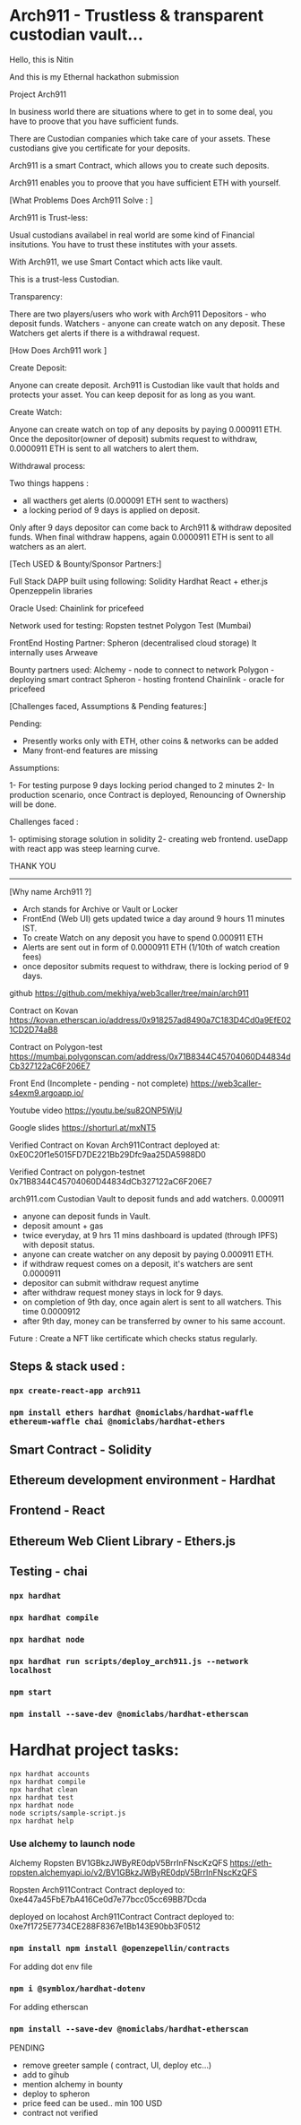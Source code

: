 # Arch911 - Trustless & transparent custodian vault...

Hello, this is Nitin

And this is my Ethernal hackathon submission 

Project Arch911

In business world there are situations where to get in to some deal, you have to proove that you have sufficient funds.

There are Custodian companies which take care of your assets.
These custodians give you certificate for your deposits.

Arch911 is a smart Contract, which allows you to create such deposits.

Arch911 enables you to proove that you have sufficient ETH with yourself.

[What Problems Does Arch911 Solve : ]

Arch911 is Trust-less:

Usual custodians availabel in real world are some kind of Financial insitutions.
You have to trust these institutes with your assets.

With Arch911, we use Smart Contact which acts like vault.

This is a trust-less Custodian.

Transparency:

There are two players/users who work with Arch911
Depositors - who deposit funds.
Watchers - anyone can create watch on any deposit. 
These Watchers get alerts if there is a withdrawal request.


[How Does Arch911 work ]

Create Deposit:

Anyone can create deposit. 
Arch911 is Custodian like vault that holds and protects your asset.
You can keep deposit for as long as you want.

Create Watch:

Anyone can create watch on top of any deposits by paying 0.000911 ETH. 
Once the depositor(owner of deposit) submits request to withdraw, 
0.0000911 ETH is sent to all watchers to alert them.

Withdrawal process:

Two things happens :
- all wacthers get alerts (0.000091 ETH sent to wacthers)
- a locking period of 9 days is applied on deposit.

Only after 9 days depositor can come back to Arch911 & withdraw deposited funds.
When final withdraw happens, again 0.0000911 ETH is sent to all watchers as an alert.


[Tech USED & Bounty/Sponsor Partners:]

Full Stack DAPP built using following:
Solidity
Hardhat
React + ether.js
Openzeppelin libraries

Oracle Used:
Chainlink for pricefeed

Network used for testing:
Ropsten testnet
Polygon Test (Mumbai)

FrontEnd Hosting Partner:
Spheron (decentralised cloud storage)
It internally uses Arweave


Bounty partners used:
Alchemy - node to connect to network
Polygon - deploying smart contract
Spheron - hosting frontend
Chainlink - oracle for pricefeed

[Challenges faced, Assumptions & Pending features:]

Pending: 

- Presently works only with ETH, other coins & networks can be added 
- Many front-end features are missing

Assumptions:

1- For testing purpose 9 days locking period changed to 2 minutes
2- In production scenario, once Contract is deployed, Renouncing of Ownership will be done.

Challenges faced :

1- optimising storage solution in solidity
2- creating web frontend. useDapp with react app was steep learning curve.


THANK YOU

-------------------



[Why name Arch911 ?]
- Arch stands for Archive or Vault or Locker
- FrontEnd (Web UI) gets updated twice a day around 9 hours 11 minutes IST.
- To create Watch on any deposit you have to spend 0.000911 ETH
- Alerts are sent out in form of 0.0000911 ETH (1/10th of watch creation fees)
- once depositor submits request to withdraw, there is locking period of 9 days.

github
https://github.com/mekhiya/web3caller/tree/main/arch911

Contract on Kovan
https://kovan.etherscan.io/address/0x918257ad8490a7C183D4Cd0a9EfE021CD2D74aB8

Contract on Polygon-test
https://mumbai.polygonscan.com/address/0x71B8344C45704060D44834dCb327122aC6F206E7

Front End (Incomplete - pending - not complete)
https://web3caller-s4exm9.argoapp.io/

Youtube video
https://youtu.be/su82ONP5WjU

Google slides
https://shorturl.at/mxNT5


Verified Contract on Kovan
Arch911Contract deployed at: 0xE0C20f1e5015FD7DE221Bb29Dfc9aa25DA5988D0

Verified Contract on polygon-testnet
0x71B8344C45704060D44834dCb327122aC6F206E7



arch911.com
Custodian Vault to deposit funds and add watchers.
0.000911

- anyone can deposit funds in Vault. 
- deposit amount + gas
- twice everyday, at 9 hrs 11 mins dashboard is updated (through IPFS) with deposit status.
- anyone can create watcher on any deposit by paying 0.000911 ETH.
- if withdraw request comes on a deposit, it's watchers are sent 0.0000911
- depositor can submit withdraw request anytime
- after withdraw request money stays in lock for 9 days.
- on completion of 9th day, once again alert is sent to all watchers. This time 0.0000912
- after 9th day, money can be transferred by owner to his same account.



Future :
Create a NFT like certificate which checks status regularly.



## Steps & stack used :

### `npx create-react-app arch911` 

### `npm install ethers hardhat @nomiclabs/hardhat-waffle ethereum-waffle chai @nomiclabs/hardhat-ethers` 

## Smart Contract - Solidity
## Ethereum development environment - Hardhat
## Frontend - React
## Ethereum Web Client Library - Ethers.js
## Testing - chai

### `npx hardhat` 

### `npx hardhat compile`

### `npx hardhat node`

### `npx hardhat run scripts/deploy_arch911.js --network localhost`

### `npm start`

### `npm install --save-dev @nomiclabs/hardhat-etherscan`

# Hardhat project tasks:

```shell
npx hardhat accounts
npx hardhat compile
npx hardhat clean
npx hardhat test
npx hardhat node
node scripts/sample-script.js
npx hardhat help
```

### Use alchemy to launch node
Alchemy Ropsten
BV1GBkzJWByRE0dpV5BrrInFNscKzQFS
https://eth-ropsten.alchemyapi.io/v2/BV1GBkzJWByRE0dpV5BrrInFNscKzQFS

Ropsten
Arch911Contract Contract deployed to: 
0xe447a45FbE7bA416Ce0d7e77bcc05cc69BB7Dcda

deployed on locahost
Arch911Contract Contract deployed to: 0xe7f1725E7734CE288F8367e1Bb143E90bb3F0512

### `npm install npm install @openzepellin/contracts`

For adding dot env file
### `npm i @symblox/hardhat-dotenv`

For adding etherscan
### `npm install --save-dev @nomiclabs/hardhat-etherscan`

PENDING 

- remove greeter sample ( contract, UI, deploy etc...)
- add to gihub
- mention alchemy in bounty
- deploy to spheron
- price feed can be used.. min 100 USD
- contract not verified